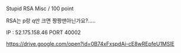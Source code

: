 Stupid RSA
Misc / 100 point

RSA는 p랑 q만 크면 짱짱맨아닌가요?.....

IP : 52.175.158.46 PORT 40002

https://drive.google.com/open?id=0B74xFxspdAi-cE8wREpfeU1MSlE
